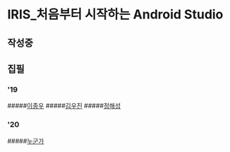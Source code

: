 # IRIS_처음부터 시작하는 Android Studio

## 작성중

## 집필
### '19
#####[이종우](https://github.com/sunrinint) 
#####[김우진](https://github.com/spstar18)
#####[정해성](https://github.com/XxCtrlZxX)

### '20
#####[누군가](https://github.com/작성중)

